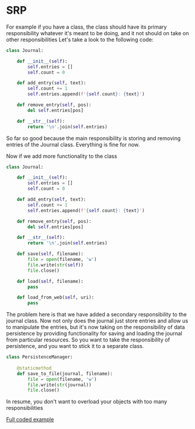 # SRP 
For example if you have a class, the class should have its primary responsibility
whatever it's meant to be doing, and it not should on take on other responsibilities
Let's take a look to the following code:

```python
class Journal:

    def __init__(self):
        self.entries = []
        self.count = 0

    def add_entry(self, text):
        self.count += 1
        self.entries.append(f'{self.count}: {text}')

    def remove_entry(self, pos):
        del self.entries[pos]

    def __str__(self):
        return '\n'.join(self.entries)
```
So far so good because the main responsibility is storing
and removing entries of the Journal class. Everything is fine for now. 

Now if we add more functionality to the class
```python
class Journal:

    def __init__(self):
        self.entries = []
        self.count = 0

    def add_entry(self, text):
        self.count += 1
        self.entries.append(f'{self.count}: {text}')

    def remove_entry(self, pos):
        del self.entries[pos]

    def __str__(self):
        return '\n'.join(self.entries)

    def save(self, filename):
        file = open(filename, 'w')
        file.write(str(self))
        file.close()

    def load(self, filename):
        pass

    def load_from_web(self, uri):
        pass


```
The problem here is that we have added a secondary responsibility to the 
journal class. Now not only does the journal just store entries and allow 
us to manipulate the entries, but it's now taking on the responsibility 
of data persistence by providing functionality for saving and loading the 
journal from particular resources. So you want to take the responsibility 
of persistence, and you want to stick it to a separate class. 
```python
class PersistenceManager:
    
    @staticmethod
    def save_to_file(journal, filename):
        file = open(filename, 'w')
        file.write(str(journal))
        file.close()
```

In resume, you don't want to overload your objects with too many 
responsibilities

[Full coded example](./single_responsability.py)
